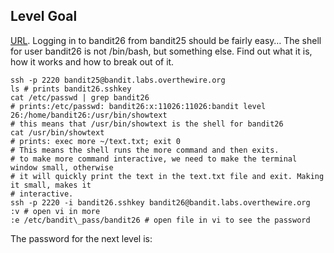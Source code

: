 ## Level Goal

[URL](https://overthewire.org/wargames/bandit/bandit26.html).
Logging in to bandit26 from bandit25 should be fairly easy… The shell for user bandit26 is not /bin/bash, but something else.
Find out what it is, how it works and how to break out of it.

```shell
ssh -p 2220 bandit25@bandit.labs.overthewire.org
ls # prints bandit26.sshkey
cat /etc/passwd | grep bandit26
# prints:/etc/passwd: bandit26:x:11026:11026:bandit level 26:/home/bandit26:/usr/bin/showtext
# this means that /usr/bin/showtext is the shell for bandit26
cat /usr/bin/showtext
# prints: exec more ~/text.txt; exit 0
# This means the shell runs the more command and then exits.
# to make more command interactive, we need to make the terminal window small, otherwise
# it will quickly print the text in the text.txt file and exit. Making it small, makes it
# interactive.
ssh -p 2220 -i bandit26.sshkey bandit26@bandit.labs.overthewire.org
:v # open vi in more
:e /etc/bandit\_pass/bandit26 # open file in vi to see the password
```

The password for the next level is: <!-- s0773xxkk0MXfdqOfPRVr9L3jJBUOgCZ -->